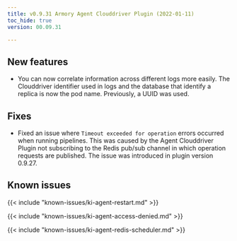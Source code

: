 ```yaml
---
title: v0.9.31 Armory Agent Clouddriver Plugin (2022-01-11)
toc_hide: true
version: 00.09.31

---
```


## New features 

* You can now correlate information across different logs more easily. The Clouddriver identifier used in logs and the database that identify a replica is now the pod name. Previously, a UUID was used.

## Fixes

* Fixed an issue where `Timeout exceeded for operation` errors occurred when running pipelines. This was caused by the Agent Clouddriver Plugin not subscribing to the Redis pub/sub channel in which operation requests are published. The issue was introduced in plugin version 0.9.27.

## Known issues

{{< include "known-issues/ki-agent-restart.md" >}}

{{< include "known-issues/ki-agent-access-denied.md" >}}

{{< include "known-issues/ki-agent-redis-scheduler.md" >}}